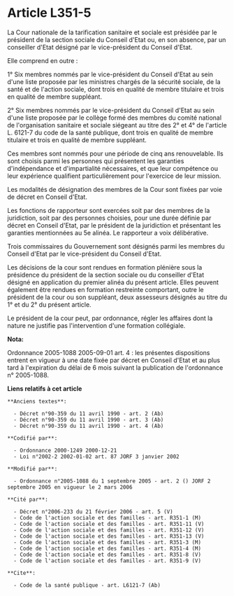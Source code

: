 # Article L351-5

La Cour nationale de la tarification sanitaire et sociale est présidée par le président de la section sociale du Conseil
d'Etat ou, en son absence, par un conseiller d'Etat désigné par le vice-président du Conseil d'Etat.

Elle comprend en outre :

1° Six membres nommés par le vice-président du Conseil d'Etat au sein d'une liste proposée par les ministres chargés de la
sécurité sociale, de la santé et de l'action sociale, dont trois en qualité de membre titulaire et trois en qualité de membre
suppléant.

2° Six membres nommés par le vice-président du Conseil d'Etat au sein d'une liste proposée par le collège formé des membres
du comité national de l'organisation sanitaire et sociale siégeant au titre des 2° et 4° de l'article L. 6121-7 du code de la
santé publique, dont trois en qualité de membre titulaire et trois en qualité de membre suppléant.

Ces membres sont nommés pour une période de cinq ans renouvelable. Ils sont choisis parmi les personnes qui présentent les
garanties d'indépendance et d'impartialité nécessaires, et que leur compétence ou leur expérience qualifient particulièrement
pour l'exercice de leur mission.

Les modalités de désignation des membres de la Cour sont fixées par voie de décret en Conseil d'Etat.

Les fonctions de rapporteur sont exercées soit par des membres de la juridiction, soit par des personnes choisies, pour une
durée définie par décret en Conseil d'Etat, par le président de la juridiction et présentant les garanties mentionnées au 5e
alinéa. Le rapporteur a voix délibérative.

Trois commissaires du Gouvernement sont désignés parmi les membres du Conseil d'Etat par le vice-président du Conseil d'Etat.

Les décisions de la cour sont rendues en formation plénière sous la présidence du président de la section sociale ou du
conseiller d'Etat désigné en application du premier alinéa du présent article. Elles peuvent également être rendues en
formation restreinte comportant, outre le président de la cour ou son suppléant, deux assesseurs désignés au titre du 1° et
du 2° du présent article.

Le président de la cour peut, par ordonnance, régler les affaires dont la nature ne justifie pas l'intervention d'une
formation collégiale.

**Nota:**

Ordonnance 2005-1088 2005-09-01 art. 4 : les présentes dispositions entrent en vigueur à une date fixée par décret en Conseil
d'Etat et au plus tard à l'expiration du délai de 6 mois suivant la publication de l'ordonnance n° 2005-1088.

**Liens relatifs à cet article**

	**Anciens textes**:

	  - Décret n°90-359 du 11 avril 1990 - art. 2 (Ab)
	  - Décret n°90-359 du 11 avril 1990 - art. 3 (Ab)
	  - Décret n°90-359 du 11 avril 1990 - art. 4 (Ab)

	**Codifié par**:

	  - Ordonnance 2000-1249 2000-12-21
	  - Loi n°2002-2 2002-01-02 art. 87 JORF 3 janvier 2002

	**Modifié par**:

	  - Ordonnance n°2005-1088 du 1 septembre 2005 - art. 2 () JORF 2 septembre 2005 en vigueur le 2 mars 2006

	**Cité par**:

	  - Décret n°2006-233 du 21 février 2006 - art. 5 (V)
	  - Code de l'action sociale et des familles - art. R351-1 (M)
	  - Code de l'action sociale et des familles - art. R351-11 (V)
	  - Code de l'action sociale et des familles - art. R351-12 (V)
	  - Code de l'action sociale et des familles - art. R351-13 (V)
	  - Code de l'action sociale et des familles - art. R351-3 (M)
	  - Code de l'action sociale et des familles - art. R351-4 (M)
	  - Code de l'action sociale et des familles - art. R351-8 (V)
	  - Code de l'action sociale et des familles - art. R351-9 (V)

	**Cite**:

	  - Code de la santé publique - art. L6121-7 (Ab)
